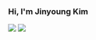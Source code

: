 ### Hi, I'm Jinyoung Kim
<img src="https://img.shields.io/badge/dart-20232a.svg?style=for-the-badge&logo=dart&logoColor=61DAFB" /> <img src="https://img.shields.io/badge/flutter-20232a.svg?style=for-the-badge&logo=flutter&logoColor=61DAFB" /> 

<!--
**JYKIM317/JYKIM317** is a ✨ _special_ ✨ repository because its `README.md` (this file) appears on your GitHub profile.

Here are some ideas to get you started:

- 🔭 I’m currently working on ...
- 🌱 I’m currently learning ...
- 👯 I’m looking to collaborate on ...
- 🤔 I’m looking for help with ...
- 💬 Ask me about ...
- 📫 How to reach me: ...
- 😄 Pronouns: ...
- ⚡ Fun fact: ...
-->
